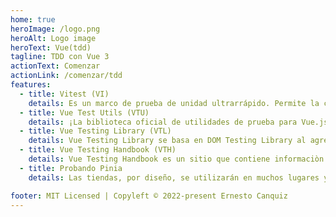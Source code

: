 ```yaml
---
home: true
heroImage: /logo.png
heroAlt: Logo image
heroText: Vue(tdd)
tagline: TDD con Vue 3
actionText: Comenzar
actionLink: /comenzar/tdd
features:
  - title: Vitest (VI)
    details: Es un marco de prueba de unidad ultrarrápido. Permite la creación de un corredor simple que no necesita lidiar con la complejidad de transformar archivos de origen y puede enfocarse únicamente en proporcionar el mejor DX durante las pruebas.
  - title: Vue Test Utils (VTU)
    details: ¡La biblioteca oficial de utilidades de prueba para Vue.js! Es un conjunto de funciones de utilidad destinadas a simplificar las pruebas de los componentes de Vue.js. Proporciona algunos métodos para montar e interactuar con los componentes de Vue de forma aislada.
  - title: Vue Testing Library (VTL)
    details: Vue Testing Library se basa en DOM Testing Library al agregar API para trabajar con componentes de Vue. Está construido sobre VTU, la biblioteca de prueba oficial para Vue, ajustando algunos métodos de ambas fuentes.    
  - title: Vue Testing Handbook (VTH)
    details: Vue Testing Handbook es un sitio que contiene informaciòn relevante para aprender sobre Vue(TDD).    
  - title: Probando Pinia
    details: Las tiendas, por diseño, se utilizarán en muchos lugares y pueden hacer que las pruebas sean mucho más difíciles de lo que deberían ser. Afortunadamente, esto no tiene por qué ser así.

footer: MIT Licensed | Copyleft © 2022-present Ernesto Canquiz
---
```


